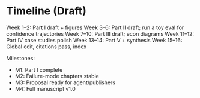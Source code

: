 # Timeline (Draft)

Week 1–2: Part I draft + figures
Week 3–6: Part II draft; run a toy eval for confidence trajectories
Week 7–10: Part III draft; econ diagrams
Week 11–12: Part IV case studies polish
Week 13–14: Part V + synthesis
Week 15–16: Global edit, citations pass, index

Milestones:
- M1: Part I complete
- M2: Failure-mode chapters stable
- M3: Proposal ready for agent/publishers
- M4: Full manuscript v1.0
